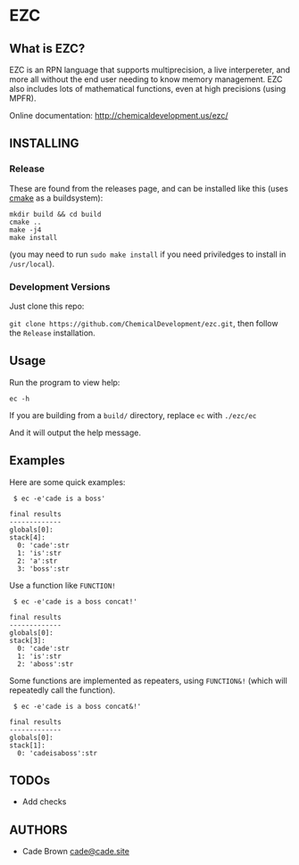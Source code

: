 # EZC

## What is EZC?

EZC is an RPN language that supports multiprecision, a live interpereter, and more all without the end user needing to know memory management. EZC also includes lots of mathematical functions, even at high precisions (using MPFR).


Online documentation: http://chemicaldevelopment.us/ezc/


## INSTALLING

### Release

These are found from the releases page, and can be installed like this (uses [cmake](https://cmake.org/runningcmake/) as a buildsystem):

```
mkdir build && cd build
cmake ..
make -j4
make install
```
(you may need to run `sudo make install` if you need priviledges to install in `/usr/local`).


### Development Versions

Just clone this repo:

`git clone https://github.com/ChemicalDevelopment/ezc.git`, then follow the `Release` installation.


## Usage

Run the program to view help:

`ec -h`

If you are building from a `build/` directory, replace `ec` with `./ezc/ec`

And it will output the help message.

## Examples

Here are some quick examples:

```
 $ ec -e'cade is a boss'

final results
-------------
globals[0]:
stack[4]:
  0: 'cade':str
  1: 'is':str
  2: 'a':str
  3: 'boss':str

```

Use a function like `FUNCTION!`

```
 $ ec -e'cade is a boss concat!'

final results
-------------
globals[0]:
stack[3]:
  0: 'cade':str
  1: 'is':str
  2: 'aboss':str

```

Some functions are implemented as repeaters, using `FUNCTION&!` (which will repeatedly call the function).

```
 $ ec -e'cade is a boss concat&!'

final results
-------------
globals[0]:
stack[1]:
  0: 'cadeisaboss':str

```


## TODOs
				 
  * Add checks


## AUTHORS

  * Cade Brown <cade@cade.site>

